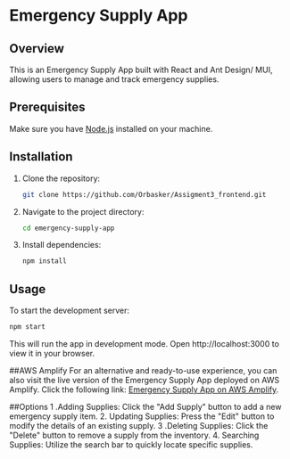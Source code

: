 # Emergency Supply App

## Overview

This is an Emergency Supply App built with React and Ant Design/ MUI, allowing users to manage and track emergency supplies.

## Prerequisites

Make sure you have [Node.js](https://nodejs.org/) installed on your machine.

## Installation

1. Clone the repository:

    ```bash
    git clone https://github.com/Orbasker/Assigment3_frontend.git
    ```

2. Navigate to the project directory:

    ```bash
    cd emergency-supply-app
    ```

3. Install dependencies:

    ```bash
    npm install
    ```

## Usage

To start the development server:

```bash
npm start
```
This will run the app in development mode. Open http://localhost:3000 to view it in your browser.

##AWS Amplify
For an alternative and ready-to-use experience, you can also visit the live version of the Emergency Supply App deployed on AWS Amplify. Click the following link: [Emergency Supply App on AWS Amplify](https://main.d3fagean0jkf5w.amplifyapp.com/).

##Options
1 .Adding Supplies: Click the "Add Supply" button to add a new emergency supply item.
2. Updating Supplies: Press the "Edit" button to modify the details of an existing supply.
3 .Deleting Supplies: Click the "Delete" button to remove a supply from the inventory.
4. Searching Supplies: Utilize the search bar to quickly locate specific supplies.

